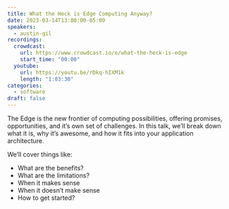 ```yaml
---
title: What the Heck is Edge Computing Anyway?
date: 2023-03-14T13:00:00-05:00
speakers:
  - austin-gil
recordings:
  crowdcast:
    url: https://www.crowdcast.io/e/what-the-heck-is-edge
    start_time: "00:00"
  youtube:
    url: https://youtu.be/rDkq-hIXM1k
    length: "1:03:30"
categories:
  - software
draft: false
---
```


The Edge is the new frontier of computing possibilities, offering promises, opportunities, and it’s own set of challenges. In this talk, we’ll break down what it is, why it’s awesome, and how it fits into your application architecture.

We’ll cover things like:
- What are the benefits?
- What are the limitations?
- When it makes sense
- When it doesn’t make sense
- How to get started?
